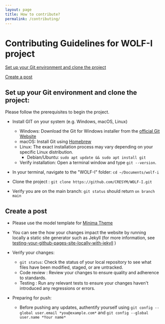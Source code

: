 ```yaml
---
layout: page
title: How to contribute?
permalink: /contributing/
---
```


# Contributing Guidelines for WOLF-I project

[Set up your Git environment and clone the project](#set-up-your-git-environment-and-clone-the-project)

[Create a post](#create-a-post)

## Set up your Git environment and clone the project: <a id="set-up-your-git-environment-and-clone-the-project"></a>

Please follow the prerequisites to begin the project. 

- Install GIT on your system (e.g. Windows, macOS, Linux)
    - Windows: Download the Git for Windows installer from the [official Git Website](https://git-scm.com/download/win) 
    - macOS: Install Git using [Homebrew](https://brew.sh/)
    - Linux: The exact installation process may vary depending on your specific Linux distribution.
        - Debian/Ubuntu: `sudo apt update && sudo apt install git`
    - Verify installation: Open a terminal window and type `git --version`.

- In your terminal, navigate to the "WOLF-I" folder: `cd ~/Documents/wolf-i`

- Clone the project : `git clone https://github.com/CRESYM/WOLF-I.git`

- Verify you are on the main branch: `git status` should return `on branch main`


## Create a post <a id="create-a-post"></a>

- Please use the model template for [Minima Theme](https://github.com/jekyll/minima)

- You can see the how your changes impact the website by running locally a static site generator such as Jekyll (for more information, see [testing-your-github-pages-site-locally-with-jekyll](https://docs.github.com/en/pages/setting-up-a-github-pages-site-with-jekyll/testing-your-github-pages-site-locally-with-jekyll) )

- Verify your changes: 
    - `git status`: Check the status of your local repository to see what files have been modified, staged, or are untracked.
    - Code review : Review your changes to ensure quality and adherence to standards.
    - Testing     : Run any relevant tests to ensure your changes haven't introduced any regressions or errors.
- Preparing for push:
    - Before pushing any updates, authentify yourself using `git config --global user.email *you@example.com*` and `git config --global user.name *Your name*`
